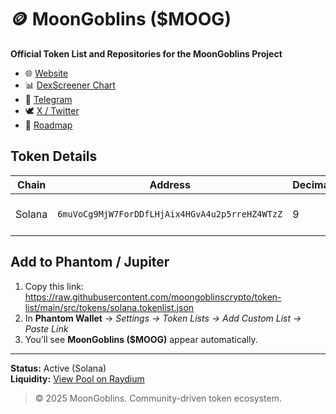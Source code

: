 # 🪙 MoonGoblins ($MOOG)

**Official Token List and Repositories for the MoonGoblins Project**

- 🌐 [Website](https://www.moongoblins.net)
- 📊 [DexScreener Chart](https://dexscreener.com/solana/As3LVGczwcR4QZ9hQFCedV8gzQBiLutTXkCdZ8QGTaVz)
- 💬 [Telegram](https://t.me/+3Po8HAX_rlM4YzE0)
- 🕊️ [X / Twitter](https://x.com/MoonGoblinsCoin)
- 🧠 [Roadmap](https://www.moongoblins.net/c/%F0%9F%AA%99-moog-official-roadmap-24-month-strategic-plan/)

## Token Details
| Chain | Address | Decimals | Supply |
|-------|----------|-----------|--------|
| Solana | `6muVoCg9MjW7ForDDfLHjAix4HGvA4u2p5rreHZ4WTzZ` | 9 | 10 B MOOG (Max) |

## Add to Phantom / Jupiter
1. Copy this link:  https://raw.githubusercontent.com/moongoblinscrypto/token-list/main/src/tokens/solana.tokenlist.json
2. In **Phantom Wallet** → *Settings → Token Lists → Add Custom List → Paste Link*  
3. You’ll see **MoonGoblins ($MOOG)** appear automatically.

---

**Status:** Active (Solana)  
**Liquidity:** [View Pool on Raydium](https://raydium.io/swap/?inputCurrency=sol&outputCurrency=6muVoCg9MjW7ForDDfLHjAix4HGvA4u2p5rreHZ4WTzZ)

> © 2025 MoonGoblins. Community-driven token ecosystem.
